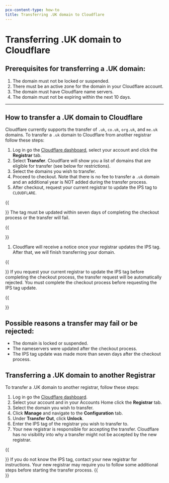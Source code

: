 ```yaml
---
pcx-content-type: how-to
title: Transferring .UK domain to Cloudflare
---
```


# Transferring .UK domain to Cloudflare

## Prerequisites for transferring a .UK domain:

1. The domain must not be locked or suspended.
1. There must be an active zone for the domain in your Cloudflare account.
1. The domain must have Cloudflare name servers.
1. The domain must not be expiring within the next 10 days.

---

## How to transfer a .UK domain to Cloudflare

Cloudflare currently supports the transfer of `.uk`, `co.uk`, `org.uk`, and `me.uk` domains. To transfer a `.uk` domain to Cloudflare from another registrar follow these steps:

1. Log in go the [Cloudflare dashboard](https://dash.cloudflare.com/), select your account and click the **Registrar** tab.
1. Select **Transfer**. Cloudflare will show you a list of domains that are eligible for transfer (see below for restrictions).
1. Select the domains you wish to transfer.
1. Proceed to checkout. Note that there is no fee to transfer a `.uk` domain and an additional year is NOT added during the transfer process.
1. After checkout, request your current registrar to update the IPS tag to `CLOUDFLARE`.

  {{<Aside type="note">}}
The tag must be updated within seven days of completing the checkout process or the transfer will fail.

  {{</Aside>}}

1. Cloudflare will receive a notice once your registrar updates the IPS tag. After that, we will finish transferring your domain.

  {{<Aside type="warning" header="Warning">}}
If you request your current registrar to update the IPS tag before completing the checkout process, the transfer request will be automatically rejected. You must complete the checkout process before requesting the IPS tag update.

  {{</Aside>}}

## Possible reasons a transfer may fail or be rejected:

- The domain is locked or suspended.
- The nameservers were updated after the checkout process.
- The IPS tag update was made more than seven days after the checkout process.

## Transferring a .UK domain to another Registrar

To transfer a .UK domain to another registrar, follow these steps:

1. Log in go the [Cloudflare dashboard](https://dash.cloudflare.com/).
1. Select your account and in your Accounts Home click the **Registrar** tab.
1. Select the domain you wish to transfer.
1. Click **Manage** and navigate to the **Configuration** tab.
1. Under **Transfer Out**, click **Unlock**.
1. Enter the IPS tag of the registrar you wish to transfer to.
1. Your new registrar is responsible for accepting the transfer. Cloudflare has no visibility into why a transfer might not be accepted by the new registrar.

{{<Aside type="note">}}
If you do not know the IPS tag, contact your new registrar for instructions. Your new registrar may require you to follow some additional steps before starting the transfer process.
{{</Aside>}}